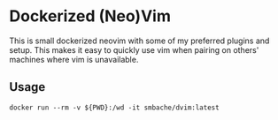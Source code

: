 # Dockerized (Neo)Vim

This is small dockerized neovim with some of my preferred plugins and
setup. This makes it easy to quickly use vim when pairing on others'
machines where vim is unavailable. 

## Usage 

```
docker run --rm -v ${PWD}:/wd -it smbache/dvim:latest
```
